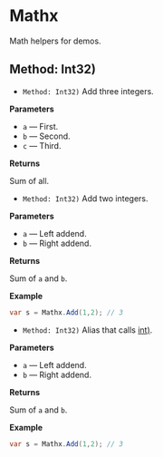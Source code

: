 # Mathx

Math helpers for demos.

## Method: Int32)
- `Method: Int32)`
Add three integers.

**Parameters**
- `a` — First.
- `b` — Second.
- `c` — Third.

**Returns**

Sum of all.

- `Method: Int32)`
Add two integers.

**Parameters**
- `a` — Left addend.
- `b` — Right addend.

**Returns**

Sum of `a` and `b`.

**Example**

```csharp
var s = Mathx.Add(1,2); // 3
```

- `Method: Int32)`
Alias that calls [int)](Xml2Doc.md#xml2doc.sample.mathx.add(system.int32,system.int32)).

**Parameters**
- `a` — Left addend.
- `b` — Right addend.

**Returns**

Sum of `a` and `b`.

**Example**

```csharp
var s = Mathx.Add(1,2); // 3
```


